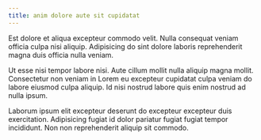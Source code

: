 ```yaml
---
title: anim dolore aute sit cupidatat
---
```


Est dolore et aliqua excepteur commodo velit. Nulla consequat veniam officia culpa nisi aliquip. Adipisicing do sint dolore laboris reprehenderit magna duis officia nulla veniam.

Ut esse nisi tempor labore nisi. Aute cillum mollit nulla aliquip magna mollit. Consectetur non veniam in Lorem eu excepteur cupidatat culpa veniam do labore eiusmod culpa aliquip. Id nisi nostrud labore quis enim nostrud ad nulla ipsum.

Laborum ipsum elit excepteur deserunt do excepteur excepteur duis exercitation. Adipisicing fugiat id dolor pariatur fugiat fugiat tempor incididunt. Non non reprehenderit aliquip sit commodo.